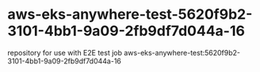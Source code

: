 # aws-eks-anywhere-test-5620f9b2-3101-4bb1-9a09-2fb9df7d044a-16
repository for use with E2E test job aws-eks-anywhere-test:5620f9b2-3101-4bb1-9a09-2fb9df7d044a-16
